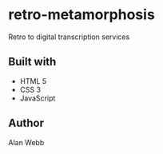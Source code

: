 # retro-metamorphosis

Retro to digital transcription services

## Built with

- HTML 5
- CSS 3
- JavaScript

## Author

Alan Webb
